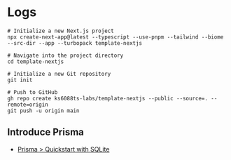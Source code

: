 # Logs

```shell
# Initialize a new Next.js project
npx create-next-app@latest --typescript --use-pnpm --tailwind --biome --src-dir --app --turbopack template-nextjs

# Navigate into the project directory
cd template-nextjs

# Initialize a new Git repository
git init

# Push to GitHub
gh repo create ks6088ts-labs/template-nextjs --public --source=. --remote=origin
git push -u origin main
```

## Introduce Prisma

- [Prisma > Quickstart with SQLite](https://www.prisma.io/docs/getting-started/quickstart-sqlite)
